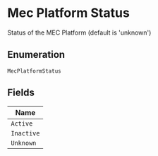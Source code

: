 
# Mec Platform Status

Status of the MEC Platform (default is 'unknown')

## Enumeration

`MecPlatformStatus`

## Fields

| Name |
|  --- |
| `Active` |
| `Inactive` |
| `Unknown` |

